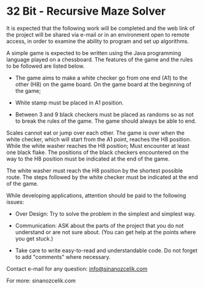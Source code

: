 # 32 Bit - Recursive Maze Solver

It is expected that the following work will be completed and the web link of the project will be shared via e-mail or in an environment open to remote access, in order to examine the ability to program and set up algorithms.

A simple game is expected to be written using the Java programming language played on a chessboard. The features of the game and the rules to be followed are listed below.

* The game aims to make a white checker go from one end (A1) to the other (H8) on the game board.
On the game board at the beginning of the game;

* White stamp must be placed in A1 position.

* Between 3 and 9 black checkers must be placed as randoms so as not to break the rules of the game. The game should always be able to end.

Scales cannot eat or jump over each other. The game is over when the white checker, which will start from the A1 point, reaches the H8 position. While the white washer reaches the H8 position; Must encounter at least one black flake. The positions of the black checkers encountered on the way to the H8 position must be indicated at the end of the game.

The white washer must reach the H8 position by the shortest possible route. The steps followed by the white checker must be indicated at the end of the game.

While developing applications, attention should be paid to the following issues:

* Over Design: Try to solve the problem in the simplest and simplest way.

* Communication: ASK about the parts of the project that you do not understand or are not sure about. (You can get help at the points where you get stuck.)

* Take care to write easy-to-read and understandable code. Do not forget to add "comments" where necessary.

Contact e-mail for any question: info@sinanozcelik.com

For more: sinanozcelik.com